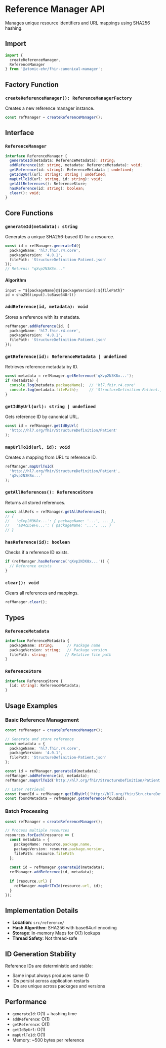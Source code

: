 # Reference Manager API

Manages unique resource identifiers and URL mappings using SHA256 hashing.

## Import

```typescript
import { 
  createReferenceManager,
  ReferenceManager 
} from '@atomic-ehr/fhir-canonical-manager';
```

## Factory Function

### `createReferenceManager(): ReferenceManagerFactory`

Creates a new reference manager instance.

```typescript
const refManager = createReferenceManager();
```

## Interface

### `ReferenceManager`

```typescript
interface ReferenceManager {
  generateId(metadata: ReferenceMetadata): string;
  addReference(id: string, metadata: ReferenceMetadata): void;
  getReference(id: string): ReferenceMetadata | undefined;
  getIdByUrl(url: string): string | undefined;
  mapUrlToId(url: string, id: string): void;
  getAllReferences(): ReferenceStore;
  hasReference(id: string): boolean;
  clear(): void;
}
```

## Core Functions

### `generateId(metadata): string`

Generates a unique SHA256-based ID for a resource.

```typescript
const id = refManager.generateId({
  packageName: 'hl7.fhir.r4.core',
  packageVersion: '4.0.1',
  filePath: 'StructureDefinition-Patient.json'
});
// Returns: "qXvp2N3K8x..."
```

#### Algorithm
```
input = "${packageName}@${packageVersion}:${filePath}"
id = sha256(input).toBase64Url()
```

### `addReference(id, metadata): void`

Stores a reference with its metadata.

```typescript
refManager.addReference(id, {
  packageName: 'hl7.fhir.r4.core',
  packageVersion: '4.0.1',
  filePath: 'StructureDefinition-Patient.json'
});
```

### `getReference(id): ReferenceMetadata | undefined`

Retrieves reference metadata by ID.

```typescript
const metadata = refManager.getReference('qXvp2N3K8x...');
if (metadata) {
  console.log(metadata.packageName);  // 'hl7.fhir.r4.core'
  console.log(metadata.filePath);     // 'StructureDefinition-Patient.json'
}
```

### `getIdByUrl(url): string | undefined`

Gets reference ID by canonical URL.

```typescript
const id = refManager.getIdByUrl(
  'http://hl7.org/fhir/StructureDefinition/Patient'
);
```

### `mapUrlToId(url, id): void`

Creates a mapping from URL to reference ID.

```typescript
refManager.mapUrlToId(
  'http://hl7.org/fhir/StructureDefinition/Patient',
  'qXvp2N3K8x...'
);
```

### `getAllReferences(): ReferenceStore`

Returns all stored references.

```typescript
const allRefs = refManager.getAllReferences();
// {
//   'qXvp2N3K8x...': { packageName: '...', ... },
//   'aB4cD5eF6...': { packageName: '...', ... }
// }
```

### `hasReference(id): boolean`

Checks if a reference ID exists.

```typescript
if (refManager.hasReference('qXvp2N3K8x...')) {
  // Reference exists
}
```

### `clear(): void`

Clears all references and mappings.

```typescript
refManager.clear();
```

## Types

### `ReferenceMetadata`

```typescript
interface ReferenceMetadata {
  packageName: string;      // Package name
  packageVersion: string;   // Package version
  filePath: string;        // Relative file path
}
```

### `ReferenceStore`

```typescript
interface ReferenceStore {
  [id: string]: ReferenceMetadata;
}
```

## Usage Examples

### Basic Reference Management

```typescript
const refManager = createReferenceManager();

// Generate and store reference
const metadata = {
  packageName: 'hl7.fhir.r4.core',
  packageVersion: '4.0.1',
  filePath: 'StructureDefinition-Patient.json'
};

const id = refManager.generateId(metadata);
refManager.addReference(id, metadata);
refManager.mapUrlToId('http://hl7.org/fhir/StructureDefinition/Patient', id);

// Later retrieval
const foundId = refManager.getIdByUrl('http://hl7.org/fhir/StructureDefinition/Patient');
const foundMetadata = refManager.getReference(foundId);
```

### Batch Processing

```typescript
const refManager = createReferenceManager();

// Process multiple resources
resources.forEach(resource => {
  const metadata = {
    packageName: resource.package.name,
    packageVersion: resource.package.version,
    filePath: resource.filePath
  };
  
  const id = refManager.generateId(metadata);
  refManager.addReference(id, metadata);
  
  if (resource.url) {
    refManager.mapUrlToId(resource.url, id);
  }
});
```

## Implementation Details

- **Location**: `src/reference/`
- **Hash Algorithm**: SHA256 with base64url encoding
- **Storage**: In-memory Maps for O(1) lookups
- **Thread Safety**: Not thread-safe

## ID Generation Stability

Reference IDs are deterministic and stable:
- Same input always produces same ID
- IDs persist across application restarts
- IDs are unique across packages and versions

## Performance

- `generateId`: O(1) + hashing time
- `addReference`: O(1)
- `getReference`: O(1)
- `getIdByUrl`: O(1)
- `mapUrlToId`: O(1)
- Memory: ~500 bytes per reference